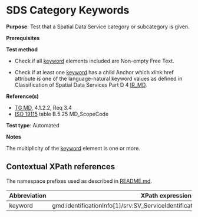 # SDS Category Keywords

**Purpose**: Test that a Spatial Data Service category or subcategory is given.

**Prerequisites**

**Test method**

* Check if all [keyword](#keyword) elements included are Non-empty Free Text.

* Check if at least one [keyword](#keyword) has a child Anchor which xlink:href attribute is one of the language-natural keyword values as defined in Classification of Spatial Data Services Part D 4 [IR_MD](./README.md#ref_IR_MD).

**Reference(s)**	 

* [TG MD](./README.md#ref_TG_MD), 4.1.2.2, Req 3.4
* [ISO 19115](./README.md#ref_ISO_19115) table B.5.25 MD_ScopeCode 

**Test type**: Automated

**Notes**

The multiplicity of the [keyword](#keyword) element is one or more.

## Contextual XPath references

The namespace prefixes used as described in [README.md](./README.md#namespaces).

Abbreviation                                   |  XPath expression (relative to gmd:MD_Metadata)
-----------------------------------------------| -------------------------------------------------------------------------
<a name="keyword"></a> keyword   | gmd:identificationInfo[1]/srv:SV_ServiceIdentification/gmd:descriptiveKeywords/gmd:MD_Keywords/gmd:keyword
